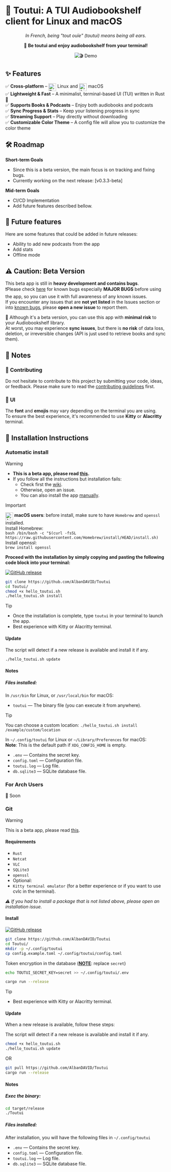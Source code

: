 # 🦜 Toutui: A TUI Audiobookshelf client for Linux and macOS

<p align="center">
    <em>In French, being "tout ouïe" (toutui) means being all ears.</em>
</p>

<p align="center">
    🚀 <strong>Be toutui and enjoy audiobookshelf from your terminal!</strong>
</p>

<p align="center">
    <img src="assets/demo_2.gif" alt="🎬 Demo">
</p>


## ✨ Features  
✅ **Cross-platform** – <img src=".github/tux.png" align="top" width="24" alt="Tux (Linux)"/>  Linux and <img src=".github/apple.png" align="top" width="24" alt="Apple (macOS)"/> macOS    
✅ **Lightweight & Fast** – A minimalist, terminal-based UI (TUI) written in Rust 🦀  
✅ **Supports Books & Podcasts** – Enjoy both audiobooks and podcasts  
✅ **Sync Progress & Stats** – Keep your listening progress in sync  
✅ **Streaming Support** – Play directly without downloading  
✅ **Customizable Color Theme** – A config file will allow you to customize the color theme  


## 🛠️ Roadmap  
**Short-term Goals**  
- Since this is a beta version, the main focus is on tracking and fixing bugs.
- Currently working on the next release: [v0.3.3-beta]

**Mid-term Goals**  
- CI/CD Implementation  
- Add future features described bellow.

## 🔮 Future features
Here are some features that could be added in future releases:
- Ability to add new podcasts from the app
- Add stats
- Offline mode
  
## ⚠️ Caution: Beta Version  
This beta app is still in **heavy development and contains bugs**.  
❗Please check [here](https://github.com/AlbanDAVID/Toutui/blob/main/known_bugs.md) for known bugs especially **MAJOR BUGS** before using the app, so you can use it with full awareness of any known issues.  
If you encounter any issues that are **not yet listed** in the Issues section or into [known bugs](https://github.com/AlbanDAVID/Toutui/blob/main/known_bugs.md), please **open a new issue** to report them.  

🔐 Although it's a beta version, you can use this app with **minimal risk** to your Audiobookshelf library.  
At worst, you may experience **sync issues**, but there is **no risk** of data loss, deletion, or irreversible changes (API is just used to retrieve books and sync them).

## 📝 Notes
### 🤝 **Contributing**  
Do not hesitate to contribute to this project by submitting your code, ideas, or feedback. Please make sure to read the [contributing guidelines](https://github.com/AlbanDAVID/Toutui/blob/main/CONTRIBUTING.md) first.

### 🎨 **UI**
The **font** and **emojis** may vary depending on the terminal you are using.    
To ensure the best experience, it's recommended to use **Kitty** or **Alacritty** terminal.



## 🚨 Installation Instructions

### Automatic install

>[!WARNING]
> - **This is a beta app, please read [this](https://github.com/AlbanDAVID/Toutui?tab=readme-ov-file#%EF%B8%8F-caution-beta-version).**    
> - If you follow all the instructions but installation fails:
>     - Check first the [wiki](https://github.com/AlbanDAVID/Toutui/wiki/Installation-issues).
>     - Otherwise, open an issue.
>     - You can also install the app [manually](https://github.com/AlbanDAVID/Toutui?tab=readme-ov-file#git).

>[!IMPORTANT]
> <img src=".github/apple.png" align="top" width="24" alt="Apple (macOS)"/> **macOS users**: before install, make sure to have `Homebrew` and `openssl` installed.    
> Install Homebrew:    
> `bash /bin/bash -c "$(curl -fsSL https://raw.githubusercontent.com/Homebrew/install/HEAD/install.sh)`    
> Install openssl:    
> `brew install openssl`    

**Proceed with the installation by simply copying and pasting the following code block into your terminal:**    

[![GitHub release](https://img.shields.io/github/v/release/AlbanDAVID/Toutui?label=Latest%20Release&cacheSeconds=3600)](https://github.com/AlbanDAVID/Toutui/releases/latest)
```bash
git clone https://github.com/AlbanDAVID/Toutui
cd Toutui/
chmod +x hello_toutui.sh
./hello_toutui.sh install
```
>[!TIP]
> - Once the installation is complete, type `toutui` in your terminal to launch the app.    
> - Best experience with Kitty or Alacritty terminal.

#### **Update**
The script will detect if a new release is available and install it if any.
```bash
./hello_toutui.sh update
```

#### **Notes**  

##### Files installed:
In `/usr/bin` for Linux, or `/usr/local/bin` for macOS:
- `toutui` — The binary file (you can execute it from anywhere).
>[!TIP]
> You can choose a custom location: `./hello_toutui.sh install /example/custom/location`

In `~/.config/toutui` for Linux or `~/Library/Preferences` for macOS:    
**Note**: This is the default path if `XDG_CONFIG_HOME` is empty. 
- `.env` — Contains the secret key.
- `config.toml` — Configuration file.
- `toutui.log` — Log file.
- `db.sqlite3` — SQLite database file.

### For Arch Users
🚧 Soon

### Git

>[!WARNING]
> This is a beta app, please read [this](https://github.com/AlbanDAVID/Toutui?tab=readme-ov-file#%EF%B8%8F-caution-beta-version).  

#### **Requirements**
- `Rust`
- `Netcat`
- `VLC`
- `SQLite3`
- `openssl`
- Optional:
- `Kitty terminal emulator` (for a better experience or if you want to use cvlc in the terminal).

*⚠️ If you had to install a package that is not listed above, please open an installation issue.*

#### **Install**    

[![GitHub release](https://img.shields.io/github/v/release/AlbanDAVID/Toutui?label=Latest%20Release&cacheSeconds=3600)](https://github.com/AlbanDAVID/Toutui/releases/latest)
```bash
git clone https://github.com/AlbanDAVID/Toutui
cd Toutui/
mkdir -p ~/.config/toutui
cp config.example.toml ~/.config/toutui/config.toml
```

Token encryption in the database (<u>**NOTE**</u>: replace `secret`)
```bash
echo TOUTUI_SECRET_KEY=secret >> ~/.config/toutui/.env
```

```bash
cargo run --release
```
>[!TIP] 
> - Best experience with Kitty or Alacritty terminal.

#### **Update**

When a new release is available, follow these steps:

The script will detect if a new release is available and install it if any.
```bash
chmod +x hello_toutui.sh
./hello_toutui.sh update
```
OR 
```bash
git pull https://github.com/AlbanDAVID/Toutui
cargo run --release
```

#### **Notes**  
##### Exec the binary:
```bash
cd target/release
./Toutui
```

##### Files installed:
After installation, you will have the following files in `~/.config/toutui`
- `.env` — Contains the secret key.
- `config.toml` — Configuration file.
- `toutui.log` — Log file.
- `db.sqlite3` — SQLite database file.
